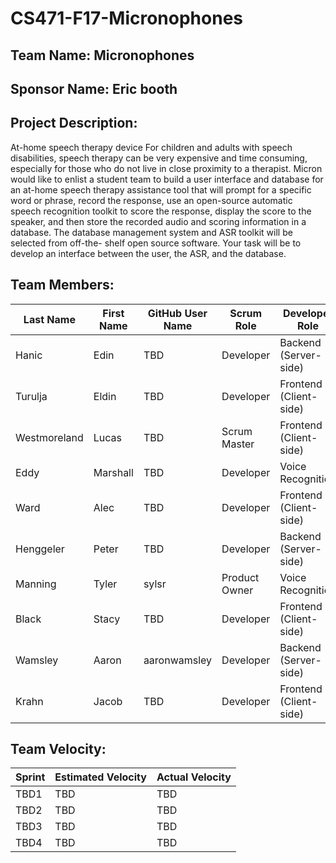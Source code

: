 # CS471-F17-Micronophones

## Team Name: Micronophones

## Sponsor Name: Eric booth

## Project Description:

At-home speech therapy device
For children and adults with speech disabilities, speech therapy can be very expensive
and time consuming, especially for those who do not live in close proximity to a
therapist. Micron would like to enlist a student team to build a user interface and
database for an at-home speech therapy assistance tool that will prompt for a specific
word or phrase, record the response, use an open-source automatic speech recognition
toolkit to score the response, display the score to the speaker, and then store the
recorded audio and scoring information in a database.
The database management system and ASR toolkit will be selected from off-the- shelf
open source software. Your task will be to develop an interface between the user, the
ASR, and the database.

## Team Members:

Last Name       | First Name      | GitHub User Name     | Scrum Role      | Developer Role
--------------- | --------------- | -------------------- | --------------- | -----------------
Hanic            | Edin             | TBD                  | Developer                  | Backend (Server-side)
Turulja           | Eldin             | TBD                  | Developer                  | Frontend (Client-side)
Westmoreland             | Lucas             | TBD                  | Scrum Master                  | Frontend (Client-side)
Eddy             | Marshall             | TBD                  | Developer                  | Voice Recognition
Ward             | Alec             | TBD                  | Developer                  | Frontend (Client-side)
Henggeler             | Peter             | TBD                  | Developer                  | Backend (Server-side)
Manning             | Tyler             | sylsr                  | Product Owner                  | Voice Recognition
Black             | Stacy             | TBD                  | Developer                  | Frontend (Client-side)
Wamsley             | Aaron             | aaronwamsley                  | Developer                  | Backend (Server-side)
Krahn             | Jacob             | TBD                  | Developer                  | Frontend (Client-side)

## Team Velocity:

Sprint | Estimated Velocity | Actual Velocity
------ | ------------------ | ---------------
TBD1   | TBD                | TBD
TBD2   | TBD                | TBD
TBD3   | TBD                | TBD
TBD4   | TBD                | TBD
